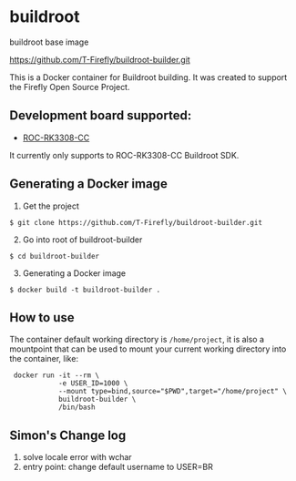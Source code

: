 # buildroot
buildroot base image

https://github.com/T-Firefly/buildroot-builder.git

This is a Docker container for Buildroot building. It was created to support the Firefly Open Source Project.

## Development board supported:

* [ROC-RK3308-CC](http://en.t-firefly.com/product/rocrk3308cc?theme=pc)

It currently only supports to ROC-RK3308-CC Buildroot SDK.

## Generating a Docker image

1. Get the project
```
$ git clone https://github.com/T-Firefly/buildroot-builder.git
```
2. Go into root of buildroot-builder
```
$ cd buildroot-builder
```
3. Generating a Docker image
```
$ docker build -t buildroot-builder .
```

## How to use

The container default working directory is `/home/project`, it is also a mountpoint that can be used to mount your current working directory into the container, like:
```
 docker run -it --rm \
            -e USER_ID=1000 \
            --mount type=bind,source="$PWD",target="/home/project" \
            buildroot-builder \
            /bin/bash
```


## Simon's Change log 
1. solve locale error with wchar
2. entry point: change default username to USER=BR

